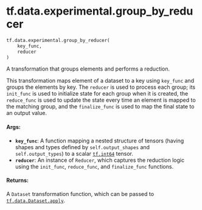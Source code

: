 <div itemscope itemtype="http://developers.google.com/ReferenceObject">
<meta itemprop="name" content="tf.data.experimental.group_by_reducer" />
<meta itemprop="path" content="Stable" />
</div>

# tf.data.experimental.group_by_reducer

``` python
tf.data.experimental.group_by_reducer(
    key_func,
    reducer
)
```

A transformation that groups elements and performs a reduction.

This transformation maps element of a dataset to a key using `key_func` and
groups the elements by key. The `reducer` is used to process each group; its
`init_func` is used to initialize state for each group when it is created, the
`reduce_func` is used to update the state every time an element is mapped to
the matching group, and the `finalize_func` is used to map the final state to
an output value.

#### Args:

* <b>`key_func`</b>: A function mapping a nested structure of tensors
    (having shapes and types defined by `self.output_shapes` and
    `self.output_types`) to a scalar <a href="../../../tf/dtypes.md#int64"><code>tf.int64</code></a> tensor.
* <b>`reducer`</b>: An instance of `Reducer`, which captures the reduction logic using
    the `init_func`, `reduce_func`, and `finalize_func` functions.


#### Returns:

A `Dataset` transformation function, which can be passed to
<a href="../../../tf/data/Dataset.md#apply"><code>tf.data.Dataset.apply</code></a>.